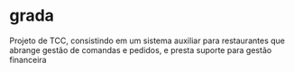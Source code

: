 # grada
Projeto de TCC, consistindo em um sistema auxiliar para restaurantes que abrange gestão de comandas e pedidos, e presta suporte para gestão financeira
